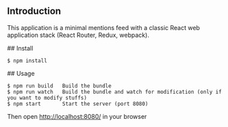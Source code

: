 ## Introduction

This application is a minimal mentions feed with a classic React web application stack (React Router, Redux, webpack).

## Install

```
$ npm install
```

## Usage

```
$ npm run build   Build the bundle
$ npm run watch   Build the bundle and watch for modification (only if you want to modify stuffs)
$ npm start       Start the server (port 8080)
```

Then open <http://localhost:8080/> in your browser
